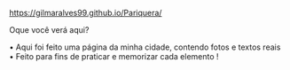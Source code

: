 
https://gilmaralves99.github.io/Pariquera/


Oque você verá aqui?

• Aqui foi feito uma página da minha cidade, contendo fotos e textos reais</br>
• Feito para fins de praticar e memorizar cada elemento !
